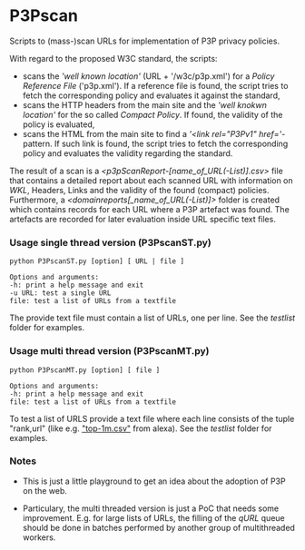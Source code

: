 # P3Pscan
Scripts to (mass-)scan URLs for implementation of P3P privacy policies.

With regard to the proposed W3C standard, the scripts:

* scans the _'well known location'_ (URL + '/w3c/p3p.xml') for a _Policy Reference File_ ('p3p.xml'). If a reference file is found, the script tries to fetch the corresponding policy and evaluates it against the standard,
* scans the HTTP headers from the main site and the _'well knokwn location'_ for the so called _Compact Policy_. If found, the validity of the policy is evaluated,
* scans the HTML from the main site to find a _'<link rel="P3Pv1" href='_-pattern. If such link is found, the script tries to fetch the corresponding policy and evaluates the validity regarding the standard.

The result of a scan is a *<p3pScanReport-[name_of_URL(-List)].csv>* file that contains a detailed report about each scanned URL with information on _WKL_, Headers, Links and the validity of the found (compact) policies. Furthermore, a *<domainreports[_name_of_URL(-List)]>* folder is created which contains records for each URL where a P3P artefact was found. The artefacts are recorded for later evaluation inside URL specific text files.

### Usage single thread version (P3PscanST.py)

    python P3PscanST.py [option] [ URL | file ]

    Options and arguments:
    -h: print a help message and exit
    -u URL: test a single URL
    file: test a list of URLs from a textfile

The provide text file must contain a list of URLs, one per line. See the _testlist_ folder for examples.

### Usage multi thread version (P3PscanMT.py)

    python P3PscanMT.py [option] [ file ]

    Options and arguments:
    -h: print a help message and exit
    file: test a list of URLs from a textfile

To test a list of URLS provide a text file where each line consists of the tuple "rank,url" (like e.g. ["top-1m.csv"](http://s3.amazonaws.com/alexa-static/top-1m.csv.zip) from alexa). See the _testlist_ folder for examples.


### Notes

* This is just a little playground to get an idea about the adoption of P3P on the web.

* Particulary, the multi threaded version is just a PoC that needs some improvement. E.g. for large lists of URLs, the filling of the _qURL_ queue should be done in batches performed by another group of multithreaded workers.
